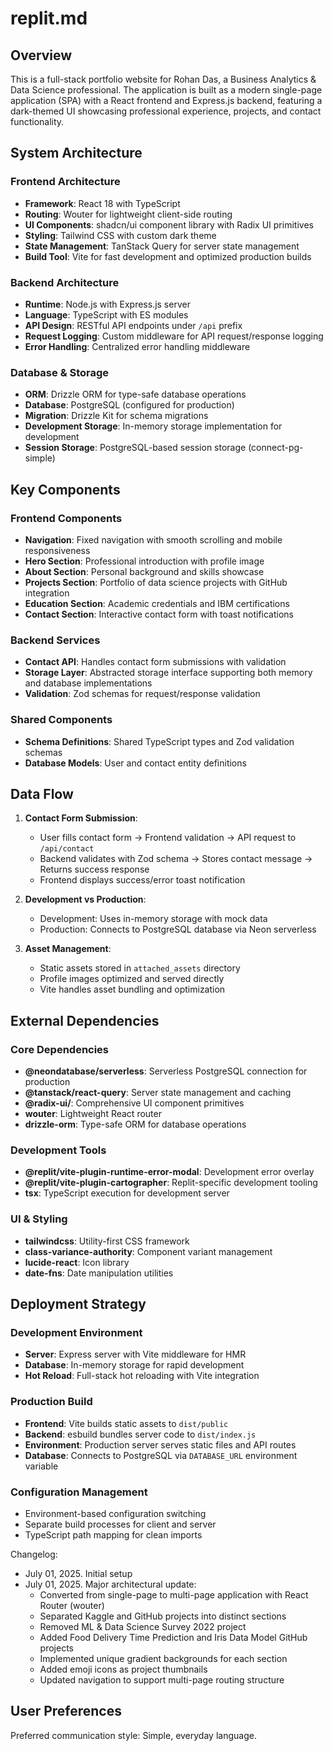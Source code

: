 # replit.md

## Overview

This is a full-stack portfolio website for Rohan Das, a Business Analytics & Data Science professional. The application is built as a modern single-page application (SPA) with a React frontend and Express.js backend, featuring a dark-themed UI showcasing professional experience, projects, and contact functionality.

## System Architecture

### Frontend Architecture
- **Framework**: React 18 with TypeScript
- **Routing**: Wouter for lightweight client-side routing
- **UI Components**: shadcn/ui component library with Radix UI primitives
- **Styling**: Tailwind CSS with custom dark theme
- **State Management**: TanStack Query for server state management
- **Build Tool**: Vite for fast development and optimized production builds

### Backend Architecture
- **Runtime**: Node.js with Express.js server
- **Language**: TypeScript with ES modules
- **API Design**: RESTful API endpoints under `/api` prefix
- **Request Logging**: Custom middleware for API request/response logging
- **Error Handling**: Centralized error handling middleware

### Database & Storage
- **ORM**: Drizzle ORM for type-safe database operations
- **Database**: PostgreSQL (configured for production)
- **Migration**: Drizzle Kit for schema migrations
- **Development Storage**: In-memory storage implementation for development
- **Session Storage**: PostgreSQL-based session storage (connect-pg-simple)

## Key Components

### Frontend Components
- **Navigation**: Fixed navigation with smooth scrolling and mobile responsiveness
- **Hero Section**: Professional introduction with profile image
- **About Section**: Personal background and skills showcase
- **Projects Section**: Portfolio of data science projects with GitHub integration
- **Education Section**: Academic credentials and IBM certifications
- **Contact Section**: Interactive contact form with toast notifications

### Backend Services
- **Contact API**: Handles contact form submissions with validation
- **Storage Layer**: Abstracted storage interface supporting both memory and database implementations
- **Validation**: Zod schemas for request/response validation

### Shared Components
- **Schema Definitions**: Shared TypeScript types and Zod validation schemas
- **Database Models**: User and contact entity definitions

## Data Flow

1. **Contact Form Submission**:
   - User fills contact form → Frontend validation → API request to `/api/contact`
   - Backend validates with Zod schema → Stores contact message → Returns success response
   - Frontend displays success/error toast notification

2. **Development vs Production**:
   - Development: Uses in-memory storage with mock data
   - Production: Connects to PostgreSQL database via Neon serverless

3. **Asset Management**:
   - Static assets stored in `attached_assets` directory
   - Profile images optimized and served directly
   - Vite handles asset bundling and optimization

## External Dependencies

### Core Dependencies
- **@neondatabase/serverless**: Serverless PostgreSQL connection for production
- **@tanstack/react-query**: Server state management and caching
- **@radix-ui/**: Comprehensive UI component primitives
- **wouter**: Lightweight React router
- **drizzle-orm**: Type-safe ORM for database operations

### Development Tools
- **@replit/vite-plugin-runtime-error-modal**: Development error overlay
- **@replit/vite-plugin-cartographer**: Replit-specific development tooling
- **tsx**: TypeScript execution for development server

### UI & Styling
- **tailwindcss**: Utility-first CSS framework
- **class-variance-authority**: Component variant management
- **lucide-react**: Icon library
- **date-fns**: Date manipulation utilities

## Deployment Strategy

### Development Environment
- **Server**: Express server with Vite middleware for HMR
- **Database**: In-memory storage for rapid development
- **Hot Reload**: Full-stack hot reloading with Vite integration

### Production Build
- **Frontend**: Vite builds static assets to `dist/public`
- **Backend**: esbuild bundles server code to `dist/index.js`
- **Environment**: Production server serves static files and API routes
- **Database**: Connects to PostgreSQL via `DATABASE_URL` environment variable

### Configuration Management
- Environment-based configuration switching
- Separate build processes for client and server
- TypeScript path mapping for clean imports

Changelog:
- July 01, 2025. Initial setup
- July 01, 2025. Major architectural update:
  * Converted from single-page to multi-page application with React Router (wouter)
  * Separated Kaggle and GitHub projects into distinct sections
  * Removed ML & Data Science Survey 2022 project
  * Added Food Delivery Time Prediction and Iris Data Model GitHub projects
  * Implemented unique gradient backgrounds for each section
  * Added emoji icons as project thumbnails
  * Updated navigation to support multi-page routing structure

## User Preferences

Preferred communication style: Simple, everyday language.